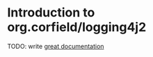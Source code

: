 # Introduction to org.corfield/logging4j2

TODO: write [great documentation](http://jacobian.org/writing/what-to-write/)
